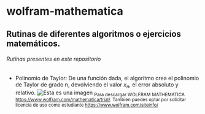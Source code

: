 # wolfram-mathematica
## Rutinas de diferentes algoritmos o ejercicios matemáticos.
###### Rutinas presentes en este repositorio
- Polinomio de Taylor: De una función dada, el algoritmo crea el polinomio de Taylor de grado n, devolviendo el valor $x_n$, el error absoluto y relativo.
![Esta es una imagen](https://upload.wikimedia.org/wikipedia/commons/thumb/e/eb/WolframCorporateLogo.svg/1200px-WolframCorporateLogo.svg.png)
<sub> Para descargar WOLFRAM MATHEMATICA  https://www.wolfram.com/mathematica/trial/. Tambien puedes optar por solicitar licencia de uso como estudiante https://www.wolfram.com/siteinfo/</sub>
